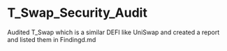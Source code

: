 # T_Swap_Security_Audit
Audited T_Swap which is a similar DEFI like UniSwap and created a report and listed them in Findingd.md 
